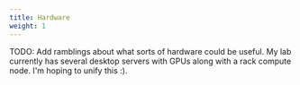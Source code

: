 ```yaml
---
title: Hardware
weight: 1
---
```


TODO: Add ramblings about what sorts of hardware could be useful.
My lab currently has several desktop servers with GPUs along with a rack compute node.
I'm hoping to unify this :).
